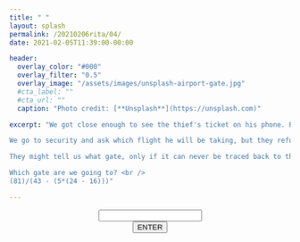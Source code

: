 ```yaml
---
title: " "
layout: splash
permalink: /20210206rita/04/
date: 2021-02-05T11:39:00-00:00

header:
  overlay_color: "#000"
  overlay_filter: "0.5"
  overlay_image: "/assets/images/unsplash-airport-gate.jpg"
  #cta_label: ""
  #cta_url: ""
  caption: "Photo credit: [**Unsplash**](https://unsplash.com)"

excerpt: "We got close enough to see the thief's ticket on his phone. But he has disappeared again!

We go to security and ask which flight he will be taking, but they refuse to tell us due to confidentiality issues.

They might tell us what gate, only if it can never be traced back to them!

Which gate are we going to? <br />
(81)/(43 - (5*(24 - 16)))"

---  
```



<center>
  <div class="wrapper">
    <form class="form1" action="https://www.albertsmysteries.com/20210206rita/">
      <div class="inputcontent">
          <input type="text" id="password" /><br />
      </div>
      <div class="buttons">
        <input
          class="orangebutton"
          type="button"
          value="ENTER"
          onclick="checkPassword()" />
      </div>
    </form>
  </div>
</center>
<script src="/assets/js/20210206rita/04.js"></script>
